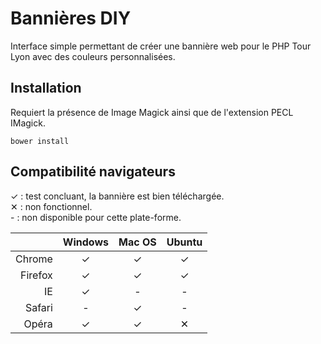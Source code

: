 # Bannières DIY 

Interface simple permettant de créer une bannière web pour le PHP Tour Lyon avec des couleurs personnalisées.

## Installation
 
Requiert la présence de Image Magick ainsi que de l'extension PECL IMagick.

```
bower install
```

## Compatibilité navigateurs

✓ : test concluant, la bannière est bien téléchargée.  
✕ : non fonctionnel.  
&#45; : non disponible pour cette plate-forme.

|   | Windows | Mac OS | Ubuntu |
|--:|:-------:|:------:|:------:|
| Chrome  | ✓ | ✓ | ✓ |
| Firefox | ✓ | ✓ | ✓ |
| IE      | ✓ | - | - |
| Safari  | - | ✓ | - |
| Opéra   | ✓ | ✓ | ✕ |
